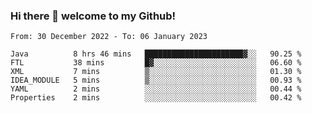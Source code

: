 ### Hi there 👋 welcome to my Github! 

<!--START_SECTION:waka-->

```text
From: 30 December 2022 - To: 06 January 2023

Java          8 hrs 46 mins   ██████████████████████▓░░   90.25 %
FTL           38 mins         █▓░░░░░░░░░░░░░░░░░░░░░░░   06.60 %
XML           7 mins          ▒░░░░░░░░░░░░░░░░░░░░░░░░   01.30 %
IDEA_MODULE   5 mins          ▒░░░░░░░░░░░░░░░░░░░░░░░░   00.93 %
YAML          2 mins          ░░░░░░░░░░░░░░░░░░░░░░░░░   00.44 %
Properties    2 mins          ░░░░░░░░░░░░░░░░░░░░░░░░░   00.42 %
```

<!--END_SECTION:waka-->

